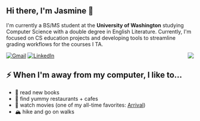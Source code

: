 <h2>Hi there, I'm Jasmine 👋</h2>

<p>I'm currently a BS/MS student at the <strong>University of Washington</strong> studying Computer Science with a double degree in English Literature. Currently, I'm focused on CS education projects and developing tools to streamline grading workflows for the courses I TA.

<div text-align="center"> 
  <a href="mailto:jjasminechi@gmail.com"><img src="https://img.shields.io/badge/-Gmail-%23333?style=for-the-badge&logo=gmail&logoColor=white" alt="Gmail"></a>
  <a href="https://www.linkedin.com/in/jjasminechi/" target="_blank"><img src="https://img.shields.io/badge/-LinkedIn-%230077B5?style=for-the-badge&logo=linkedin&logoColor=white" alt="LinkedIn"></a> 

<img align="right" src="https://media1.giphy.com/media/13HgwGsXF0aiGY/giphy.gif" />

<h2>⚡️ When I'm away from my computer, I like to...</h2>
<ul>
<li>🌈 read new books</li>
<li>🍣 find yummy restaurants + cafes</li>
<li>🎥 watch movies (one of my all-time favorites: <a href="https://www.imdb.com/title/tt2543164/">Arrival</a>)</li>
<li>🏔️ hike and go on walks</li>
</ul>
